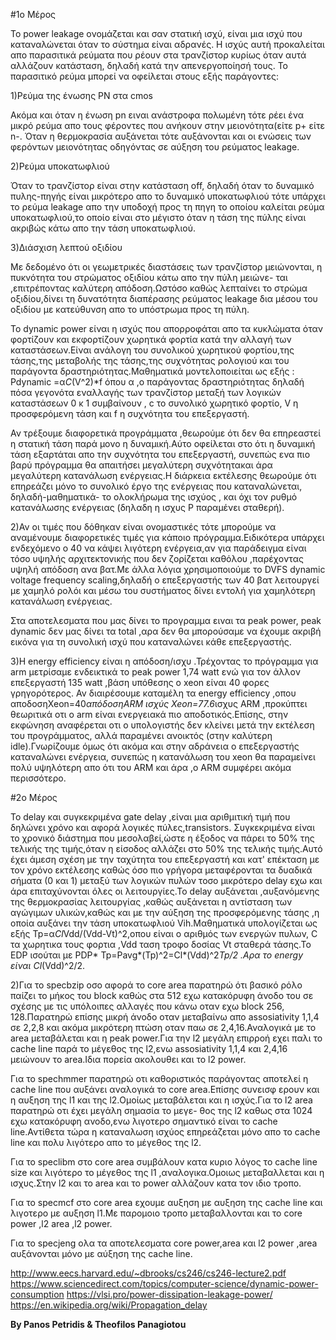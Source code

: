 #1o Μέρος

Το power leakage ονομάζεται και σαν στατική ισχύ, είναι μια ισχύ που καταναλώνεται όταν το σύστημα  είναι αδρανές.
Η ισχύς αυτή  προκαλείται απο παρασιτικά ρεύματα που ρέουν στα τρανζίστορ  κυρίως όταν αυτά αλλάζουν κατάσταση,
δηλαδή κατά την απενεργοποίησή τους. Το παρασιτικό ρεύμα μπορεί να οφείλεται στους εξής παράγοντες:

1)Ρεύμα της ένωσης PN στα cmos

Aκόμα και όταν η ένωση pn ειναι ανάστροφα πολωμένη τότε ρέει ένα μικρό ρεύμα απο τους φέροντες που ανήκουν στην μειονότητα(είτε 
p+ είτε n-. Όταν η θερμοκρασία αυξάνεται τότε αυξάνονται και οι ενώσεις των φερόντων μειονότητας οδηγόντας σε αύξηση του ρεύματος
leakage.

2)Ρεύμα υποκατωφλιού

Όταν το τρανζίστορ είναι στην κατάσταση  off, δηλαδή όταν το δυναμικό πυλης-πηγής είναι μικρότερο απο το δυναμικό υποκατωφλιού
τότε υπάρχει το ρεύμα leakage απο την υποδοχή προς τη πηγη το οποίου καλείται ρεύμα υποκατωφλιού,το οποίο είναι στο μέγιστο όταν
η τάση της πύλης είναι ακριβώς κάτω απο την τάση υποκατωφλιού.

3)Διάσχιση λεπτού οξιδίου

Με δεδομένο ότι οι γεωμετρικές διαστάσεις των τρανζίστορ μειώνονται, η πυκνότητα του στρώματος οξιδίου κάτω απο την πύλη μειώνε-
ται ,επιτρέποντας καλύτερη απόδοση.Ωστόσο καθώς λεπταίνει το στρώμα οξιδίου,δίνει τη δυνατότητα διαπέρασης ρεύματος leakage δια
μέσου του οξιδίου με κατεύθυνση απο το υπόστρωμα προς τη πύλη.

Το dynamic power είναι η ισχύς που απορροφάται απο τα κυκλώματα όταν φορτίζουν και εκφορτίζουν χωρητικά φορτία κατά την αλλαγή 
των καταστάσεων.Είναι ανάλογη του συνολικού χωρητικού φορτίου,της τάσης,της μεταβολής της τάσης,της συχνότητας  ρολογιού και του
παράγοντα δραστηριότητας.Μαθηματικά μοντελοποιείται ως εξής : Pdynamic =α*C*(V^2)*f  όπου α ,ο παράγοντας δραστηριότητας δηλαδή
πόσα γεγονότα εναλλαγής των τρανζίστορ  μεταξή των λογικών καταστάσεων 0 κ 1 συμβαίνουν , c το συνολικό χωρητικό φορτίο, V η 
προσφερόμενη τάση και f η συχνότητα του επεξεργαστή.

Αν τρέξουμε διαφορετικά προγράμματα ,θεωρούμε ότι δεν θα επηρεαστεί η στατική τάση παρά μονο η δυναμική.Αύτο οφείλεται στο 
ότι η δυναμική τάση εξαρτάται απο την συχνότητα του επεξεργαστή, συνεπώς ενα πιο βαρύ πρόγραμμα θα απαιτήσει  μεγαλύτερη 
συχνότητακαι άρα μεγαλύτερη κατανάλωση ενέργειας.Η διάρκεια εκτέλεσης θεωρούμε ότι επηρεάζει μόνο το συνολικό έργο  της 
ενέργειας που καταναλώνεται, δηλαδή-μαθηματικά- το ολοκλήρωμα της ισχύος , και όχι τον ρυθμό κατανάλωσης ενέργειας (δηλαδη η 
ισχυς P παραμένει σταθερή).

2)Αν οι τιμές που δόθηκαν είναι ονομαστικές τότε μπορούμε να αναμένουμε διαφορετικές τιμές για κάποιο πρόγραμμα.Ειδικότερα
υπάρχει ενδεχόμενο ο 40 να κάψει λιγότερη ενέργεια,αν για παράδειγμα είναι τόσο υψηλής αρχιτεκτονικής που δεν ζορίζεται καθόλου
,παρέχοντας υψηλή απόδοση ανα βατ.Με άλλα λόγια χρησιμοποιούμε το DVFS dynamic voltage frequency scaling,δηλαδή ο επεξεργαστής των 40 βατ λειτουργεί με χαμηλό ρολόι και μέσω  του συστήματος δίνει εντολή για χαμηλότερη κατανάλωση ενέργειας.

Στα αποτελεσματα που μας δίνει το προγραμμα ειναι τα peak power, peak dynamic δεν μας δίνει τα total ,αρα δεν θα μπορούσαμε
να έχουμε ακριβή εικόνα για τη συνολική ισχύ που καταναλώνει κάθε επεξεργαστής.

3)Η energy efficiency είναι η απόδοση/ισχυ .Τρέχοντας το πρόγραμμα για arm μετρίσαμε ενδεικτικά  το peak power  1,74 watt
ενώ για τον άλλον επεξεργαστή 135 watt ,βάση υπόθεσης ο xeon είναι 40 φορες γρηγορότερος. Αν διαιρέσουμε καταμέλη  τα energy
efficiency ,οπου αποδοσηXeon=40*απόδοσηARM  ισχύς Xeon=77.6*ισχυς ARM ,προκύπτει  θεωριτικά οτι ο  arm  είναι ενεργειακά πιο
αποδοτικός.Επίσης, στην εκφώνηση αναφέρεται οτι ο υπολογιστής δεν κλείνει μετά την εκτέλεση του προγράμματος,
αλλά παραμένει ανοικτός (στην καλύτερη idle).Γνωρίζουμε όμως ότι ακόμα και στην αδράνεια ο επεξεργαστής καταναλώνει ενέργεια,
συνεπώς η κατανάλωση του xeon θα παραμείνει πολύ υψηλότερη απο ότι του ARM και άρα ,ο ΑRM  συμφέρει ακόμα περισσότερο.


#2ο Μέρος

Το delay και συγκεκριμένα gate delay ,είναι μια αριθμιτική τιμή που δηλώνει χρόνο και αφορά λογικές πύλες,transistors.
Συγκεκριμένα είναι το χρονικό διάστημα που μεσολαβεί,ώστε η έξοδος να πάρει το 50% της τελικής της τιμής,όταν η είσοδος αλλάζει στο 50% της τελικής τιμής.Αυτό έχει άμεση σχέση με την ταχύτητα του επεξεργαστή και κατ' επέκταση με τον χρόνο εκτέλεσης 
καθώς όσο πιο γρήγορα μεταφέρονται τα δυαδικά σήματα (0 και 1) μεταξύ των λογικών πυλών τοσο μικρότερο delay εχω και άρα
επιταχύνονται όλες οι λειτουργίες.Το delay αυξάνεται ,αυξανόμενης της θερμοκρασίας λειτουργίας ,καθώς αυξάνεται η αντίσταση
των αγώγιμων υλικών,καθώς και με την αύξηση της προσφερόμενης τάσης ,η οποία αυξάνει την τάση υποκατωφλιού Vih.Μαθηματικά
υπολογίζεται ως εξής Tp=α*Cl*Vdd/(Vdd-Vt)^2,οπου είναι ο αριθμός των ενεργών πυλων, C τα χωρητικα τους φορτια ,Vdd ταση τροφο
δοσίας  Vt σταθερά τάσης.Το EDP  ισούται με  PDP* Tp=Pavg*(Tp)^2=Cl*(Vdd)^2*Tp/2 .Aρα το energy είναι Cl*(Vdd)^2/2.


2)Για το specbzip οσο αφορά το core area παρατηρώ ότι βασικό ρόλο παίζει το μήκος του block καθώς στα 512 εχω  κατακόρυφη
άνοδο του σε σχέσης με τις υπόλοιπες αλλαγές που κάνω οταν εχω block 256, 128.Παρατηρώ επίσης μικρή άνοδο οταν μεταβαίνω
απο assosiativity 1,1,4 σε 2,2,8 και ακόμα μικρότερη πτώση οταν παω σε 2,4,16.Αναλογικά με το  area μεταβάλεται και η peak
power.Για την l2 μεγάλη επιρροή εχει παλι το cache line παρά το μέγεθος της l2,ενω assosiativity 1,1,4 και  2,4,16 μειώνουν
το area.Ιδια πορεία ακολουθει και το l2 power.

Για το spechmmer παρατηρώ οτι καθοριστικός παράγοντας αποτελεί η cache line που αυξάνει αναλογικά το core area.Επίσης συνεισφ
ερουν και η αυξηση  της l1 και της l2.Ομοίως μεταβάλεται και η ισχύς.Για το l2 area παρατηρώ οτι έχει μεγάλη σημασία το μεγε-
θος της l2 καθως στα 1024 εχω κατακόρυφη ανοδο,ενω λιγοτερο σημαντικό είναι το cache line.Αντίθετα τώρα η καταναλωση ισχύος
επηρεάζεται μόνο απο το  cache line και πολυ λιγότερο απο το μέγεθος της l2.

Για το speclibm στο core area συμβάλουν κατα κυριο λόγος το cache line size και λιγότερο το μέγεθος της l1 ,αναλογικα.Ομοιως
μεταβαλλεται και η ισχυς.Στην l2 και το area και το power αλλάζουν κατα τον ιδιο τροπο.


Για το specmcf  στο core area εχουμε αυξηση με αυξηση της cache line και λιγοτερο με αυξηση l1.Με παρομοιο τροπο 
μεταβαλλονται και το core power ,l2 area ,l2 power.

Για το specjeng  ολα τα αποτελεσματα core power,area και l2 power ,area  αυξάνονται  μόνο με αύξηση της cache line.



http://www.eecs.harvard.edu/~dbrooks/cs246/cs246-lecture2.pdf
https://www.sciencedirect.com/topics/computer-science/dynamic-power-consumption
https://vlsi.pro/power-dissipation-leakage-power/
https://en.wikipedia.org/wiki/Propagation_delay


__By Panos Petridis & Theofilos Panagiotou__
